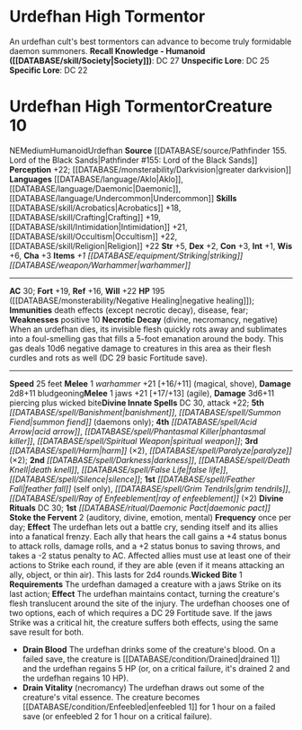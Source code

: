 ﻿---
ac: '30'
alignment: NE
all_resistance: null
burrow_speed: null
charisma: '+3'
climb_speed: null
constitution: '+3'
creature_ability:
- Necrotic Decay
- Stoke the Fervent
- Wicked Bite
creature_family: '[[DATABASE/monsterfamily/Urdefhan|Urdefhan]]'
dexterity: '+2'
element: null
fly_speed: null
fortitude: '+19'
hardness: null
hp: 195 ( negative healing )
id: '877'
immunity:
- '[[DATABASE/trait/Death|death]] effects (except necrotic decay)'
- '[[DATABASE/trait/Disease|disease]]'
- '[[DATABASE/trait/Fear|fear]]'
intelligence: '+1'
land_speed: '25'
language:
- '[[DATABASE/language/Aklo|Aklo]]'
- '[[DATABASE/language/Daemonic|Daemonic]]'
- '[[DATABASE/language/Undercommon|Undercommon]]'
level: '10'
max_speed: '25'
name: Urdefhan High Tormentor
perception: '+22'
rarity: Common
reflex: '+16'
resistance: null
rus_type_level: null
school: null
sense:
- '[[DATABASE/monsterability/Darkvision|greater darkvision]]'
size: Medium
skill:
- '[[DATABASE/skill/Acrobatics|Acrobatics]] +18'
- '[[DATABASE/skill/Crafting|Crafting]] +19'
- '[[DATABASE/skill/Intimidation|Intimidation]] +21'
- '[[DATABASE/skill/Occultism|Occultism]] +22'
- '[[DATABASE/skill/Religion|Religion]] +22'
source: '[[DATABASE/source/Pathfinder 155. Lord of the Black Sands|Pathfinder #155:
  Lord of the Black Sands]]'
speed:
- 25 feet
spell:
- '[[DATABASE/spell/Acid Arrow|Acid Arrow]]'
- '[[DATABASE/spell/Banishment|Banishment]]'
- '[[DATABASE/spell/Darkness|Darkness]]'
- '[[DATABASE/spell/Death Knell|Death Knell]]'
- '[[DATABASE/spell/False Life|FalseLife]]'
- '[[DATABASE/spell/Feather Fall|Feather Fall]]'
- '[[DATABASE/spell/Grim Tendrils|Grim Tendrils]]'
- '[[DATABASE/spell/Harm|Harm]]'
- '[[DATABASE/spell/Paralyze|Paralyze]]'
- '[[DATABASE/spell/Phantasmal Killer|Phantasmal Killer]]'
- '[[DATABASE/spell/Ray of Enfeeblement|Ray of Enfeeblement]]'
- '[[DATABASE/spell/Silence|Silence]]'
- '[[DATABASE/spell/Spiritual Weapon|SpiritualWeapon]]'
- '[[DATABASE/spell/Summon Fiend|Summon Fiend]]'
strength: '+5'
strength_req: '5'
strongest_save:
- Will
swim_speed: null
trait:
- '[[DATABASE/trait/Humanoid|Humanoid]]'
- '[[DATABASE/trait/Urdefhan|Urdefhan]]'
type: Creature
vision: Greater darkvision
weakest_save:
- Reflex
weakness:
- positive 10
will: '+22'
wisdom: '+6'

---
# Urdefhan High Tormentor

An urdefhan cult's best tormentors can advance to become truly formidable daemon summoners.
**Recall Knowledge - Humanoid ([[DATABASE/skill/Society|Society]])**: DC 27
**Unspecific Lore**: DC 25
**Specific Lore**: DC 22

# Urdefhan High Tormentor<span class="item-type">Creature 10</span>

<span class="trait-alignment item-trait">NE</span><span class="trait-size item-trait">Medium</span><span class="item-trait">Humanoid</span><span class="item-trait">Urdefhan</span>
**Source** [[DATABASE/source/Pathfinder 155. Lord of the Black Sands|Pathfinder #155: Lord of the Black Sands]]
**Perception** +22; [[DATABASE/monsterability/Darkvision|greater darkvision]]
**Languages** [[DATABASE/language/Aklo|Aklo]], [[DATABASE/language/Daemonic|Daemonic]], [[DATABASE/language/Undercommon|Undercommon]]
**Skills** [[DATABASE/skill/Acrobatics|Acrobatics]] +18, [[DATABASE/skill/Crafting|Crafting]] +19, [[DATABASE/skill/Intimidation|Intimidation]] +21, [[DATABASE/skill/Occultism|Occultism]] +22, [[DATABASE/skill/Religion|Religion]] +22
**Str** +5, **Dex** +2, **Con** +3, **Int** +1, **Wis** +6, **Cha** +3
**Items** _+1 [[DATABASE/equipment/Striking|striking]] [[DATABASE/weapon/Warhammer|warhammer]]_

---
**AC** 30; **Fort** +19, **Ref** +16, **Will** +22
**HP** 195 ([[DATABASE/monsterability/Negative Healing|negative healing]]); **Immunities** death effects (except necrotic decay), disease, fear; **Weaknesses** positive 10
<span class="in-box-ability">**Necrotic Decay** (divine, necromancy, negative) When an urdefhan dies, its invisible flesh quickly rots away and sublimates into a foul-smelling gas that fills a 5-foot emanation around the body. This gas deals 10d6 negative damage to creatures in this area as their flesh curdles and rots as well (DC 29 basic Fortitude save).</span>

---
**Speed** 25 feet
<span class="in-box-ability">**Melee** <span class="action-icon">1</span> _warhammer_ +21 [+16/+11] (magical, shove), **Damage** 2d8+11 bludgeoning</span><span class="in-box-ability">**Melee** <span class="action-icon">1</span> jaws +21 [+17/+13] (agile), **Damage** 3d6+11 piercing plus wicked bite</span>**Divine Innate Spells** DC 30, attack +22; **5th** _[[DATABASE/spell/Banishment|banishment]]_, _[[DATABASE/spell/Summon Fiend|summon fiend]]_ (daemons only); **4th** _[[DATABASE/spell/Acid Arrow|acid arrow]]_, _[[DATABASE/spell/Phantasmal Killer|phantasmal killer]]_, _[[DATABASE/spell/Spiritual Weapon|spiritual weapon]]_; **3rd** _[[DATABASE/spell/Harm|harm]]_ (×2), _[[DATABASE/spell/Paralyze|paralyze]]_ (×2); **2nd** _[[DATABASE/spell/Darkness|darkness]]_, _[[DATABASE/spell/Death Knell|death knell]]_, _[[DATABASE/spell/False Life|false life]]_, _[[DATABASE/spell/Silence|silence]]_; **1st** _[[DATABASE/spell/Feather Fall|feather fall]]_ (self only), _[[DATABASE/spell/Grim Tendrils|grim tendrils]]_, _[[DATABASE/spell/Ray of Enfeeblement|ray of enfeeblement]]_ (×2)
**Divine Rituals** DC 30; **1st** _[[DATABASE/ritual/Daemonic Pact|daemonic pact]]_
<span class="in-box-ability">**Stoke the Fervent** <span class="action-icon">2</span> (auditory, divine, emotion, mental) **Frequency** once per day; **Effect** The urdefhan lets out a battle cry, sending itself and its allies into a fanatical frenzy. Each ally that hears the call gains a +4 status bonus to attack rolls, damage rolls, and a +2 status bonus to saving throws, and takes a -2 status penalty to AC. Affected allies must use at least one of their actions to Strike each round, if they are able (even if it means attacking an ally, object, or thin air). This lasts for 2d4 rounds.</span><span class="in-box-ability">**Wicked Bite** <span class="action-icon">1</span> **Requirements** The urdefhan damaged a creature with a jaws Strike on its last action; **Effect** The urdefhan maintains contact, turning the creature's flesh translucent around the site of the injury. The urdefhan chooses one of two options, each of which requires a DC 29 Fortitude save. If the jaws Strike was a critical hit, the creature suffers both effects, using the same save result for both.

* **Drain Blood** The urdefhan drinks some of the creature's blood. On a failed save, the creature is [[DATABASE/condition/Drained|drained 1]] and the urdefhan regains 5 HP (or, on a critical failure, it's drained 2 and the urdefhan regains 10 HP).
* **Drain Vitality** (necromancy) The urdefhan draws out some of the creature's vital essence. The creature becomes [[DATABASE/condition/Enfeebled|enfeebled 1]] for 1 hour on a failed save (or enfeebled 2 for 1 hour on a critical failure).

</span>